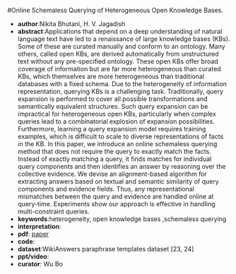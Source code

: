 #Online Schemaless Querying of Heterogeneous Open Knowledge Bases.
- **author**:Nikita Bhutani, H. V. Jagadish  
- **abstract**:Applications that depend on a deep understanding of natural language text have led to a renaissance of large knowledge bases (KBs). Some of these are curated manually and conform to an ontology. Many others, called open KBs, are derived automatically from unstructured text without any pre-specified ontology. These open KBs offer broad coverage of information but are far more heterogeneous than curated KBs, which themselves are more heterogeneous than traditional databases with a fixed schema. Due to the heterogeneity of information representation, querying KBs is a challenging task. Traditionally, query expansion is performed to cover all possible transformations and semantically equivalent structures. Such query expansion can be impractical for heterogeneous open KBs, particularly when complex queries lead to a combinatorial explosion of expansion possibilities. Furthermore, learning a query expansion model requires training examples, which is difficult to scale to diverse representations of facts in the KB. In this paper, we introduce an online schemaless querying method that does not require the query to exactly match the facts. Instead of exactly matching a query, it finds matches for individual query components and then identifies an answer by reasoning over the collective evidence. We devise an alignment-based algorithm for extracting answers based on textual and semantic similarity of query components and evidence fields. Thus, any representational mismatches between the query and evidence are handled online at query-time. Experiments show our approach is effective in handling multi-constraint queries.
- **keywords**:heterogeneity, open knowledge bases ,schemaless querying
- **interpretation**:
- **pdf**: [paper](https://dl.acm.org/doi/pdf/10.1145/3357384.3357874)
- **code**: 
- **dataset**:WikiAnswers paraphrase templates dataset [23, 24]
- **ppt/video**:
- **curator**: Wu Bo